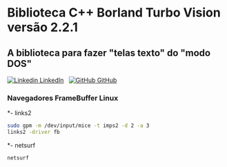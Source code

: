 # Biblioteca C++ Borland Turbo Vision versão 2.2.1
## A biblioteca para fazer "telas texto" do "modo DOS"
[![Linkedin](https://i.stack.imgur.com/gVE0j.png) LinkedIn](https://www.linkedin.com/in/miguel-penteado-760486a9/)
&nbsp;
[![GitHub](https://i.stack.imgur.com/tskMh.png) GitHub](https://github.com/miguel7penteado)

### Navegadores FrameBuffer Linux
*- links2
```bash
sudo gpm -m /dev/input/mice -t imps2 -d 2 -a 3
links2 -driver fb
```
*- netsurf
```bash
netsurf
```

